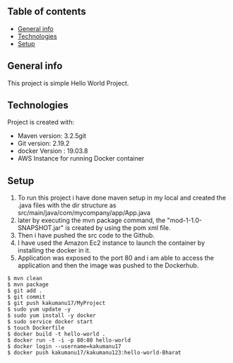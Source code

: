 ## Table of contents
* [General info](#general-info)
* [Technologies](#technologies)
* [Setup](#setup)

## General info
This project is simple Hello World Project.
	
## Technologies
Project is created with:
* Maven version: 3.2.5git 
* Git version: 2.19.2
* docker Version : 19.03.8
* AWS Instance for running Docker container
	
## Setup
1. To run this project i have done maven setup in my local and created the .java files with the dir structure as src/main/java/com/mycompany/app/App.java 
2. later by executing the mvn package command, the "mod-1-1.0-SNAPSHOT.jar" is created by using the pom xml file. 
3. Then i have pushed the src code to the Github.
4. I have used the Amazon Ec2 instance to launch the container by installing the docker in it.
5. Application was exposed to the port 80 and i am able to access the application and then the image was pushed to the Dockerhub.


```
$ mvn clean
$ mvn package
$ git add .
$ git commit 
$ git push kakumanu17/MyProject
$ sudo yum update -y
$ sudo yum install -y docker 
$ sudo service docker start
$ touch Dockerfile
$ docker build -t hello-world .
$ docker run -t -i -p 80:80 hello-world
$ docker login --username=kakumanu17
$ docker push kakumanu17/kakumanu123:hello-world-Bharat


```
